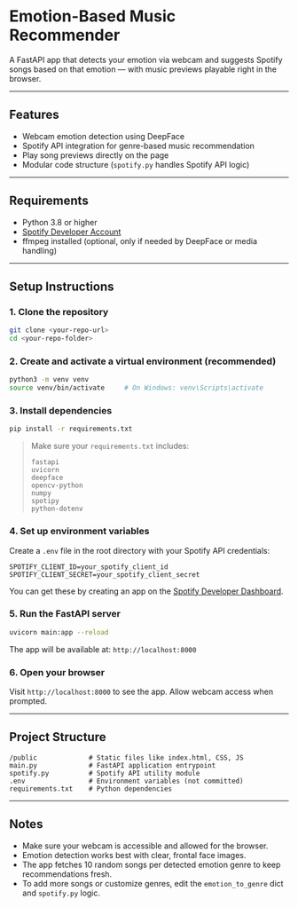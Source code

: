 
# Emotion-Based Music Recommender

A FastAPI app that detects your emotion via webcam and suggests Spotify songs based on that emotion — with music previews playable right in the browser.

---

## Features

* Webcam emotion detection using DeepFace
* Spotify API integration for genre-based music recommendation
* Play song previews directly on the page
* Modular code structure (`spotify.py` handles Spotify API logic)

---

## Requirements

* Python 3.8 or higher
* [Spotify Developer Account](https://developer.spotify.com/dashboard/)
* ffmpeg installed (optional, only if needed by DeepFace or media handling)

---

## Setup Instructions

### 1. Clone the repository

```bash
git clone <your-repo-url>
cd <your-repo-folder>
```

### 2. Create and activate a virtual environment (recommended)

```bash
python3 -m venv venv
source venv/bin/activate     # On Windows: venv\Scripts\activate
```

### 3. Install dependencies

```bash
pip install -r requirements.txt
```

> Make sure your `requirements.txt` includes:
>
> ```
> fastapi
> uvicorn
> deepface
> opencv-python
> numpy
> spotipy
> python-dotenv
> ```

### 4. Set up environment variables

Create a `.env` file in the root directory with your Spotify API credentials:

```env
SPOTIFY_CLIENT_ID=your_spotify_client_id
SPOTIFY_CLIENT_SECRET=your_spotify_client_secret
```

You can get these by creating an app on the [Spotify Developer Dashboard](https://developer.spotify.com/dashboard/).

### 5. Run the FastAPI server

```bash
uvicorn main:app --reload
```

The app will be available at: `http://localhost:8000`

### 6. Open your browser

Visit `http://localhost:8000` to see the app. Allow webcam access when prompted.

---

## Project Structure

```
/public             # Static files like index.html, CSS, JS
main.py             # FastAPI application entrypoint
spotify.py          # Spotify API utility module
.env                # Environment variables (not committed)
requirements.txt    # Python dependencies
```

---

## Notes

* Make sure your webcam is accessible and allowed for the browser.
* Emotion detection works best with clear, frontal face images.
* The app fetches 10 random songs per detected emotion genre to keep recommendations fresh.
* To add more songs or customize genres, edit the `emotion_to_genre` dict and `spotify.py` logic.

